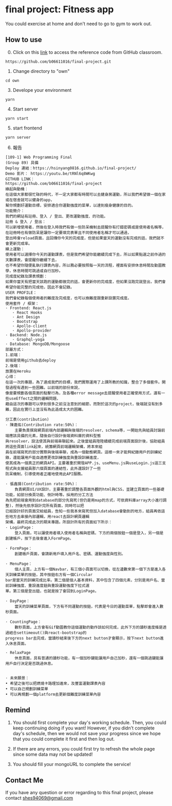 # final project: Fitness app

You could exercise at home and don't need to go to gym to work out.

## How to use

0. Click on this [link](https://github.com/b06611016/final-project.git) to access the reference code from GitHub classroom.
```
https://github.com/b06611016/final-project.git
```

1. Change directory to "own"
```
cd own
```


3. Develope your environment
```
yarn 
```

4. Start server
```
yarn start
```

5. start frontend
```
yarn server
```
6. 報告
```
[109-1] Web Programming Final
(Group 89) 具備
Deploy 連結：https://hsinyang0816.github.io/final-project/
Demo 影片： https://youtu.be/tRNl6q8WKwg
GITHUB LINK：
https://github.com/b06611016/final-project
緣起與動機：
在這個大家都很忙碌的時代，不一定大家都有時間可以去健身房運動，所以我們希望做一個在家或在宿舍就可以健身的app，
幫你規劃好運動目標，安排適合你運動強度的菜單，以達到瘦身健康的目的。
功能簡介：
我們的網站有註冊、登入 / 登出、更改運動強度、的功能。
註冊 & 登入 / 登出：
可以新增使用者，然後在登入時我們有做一些防呆機制去提醒你有打錯密碼或是使用者名稱等，
在註冊時也有做防呆是讓你一定要填完表單且不同使用者名稱才可以通過，
登出時會reload頁面，且回傳你今天的完成度，但是如果當天的運動沒有完成的話，我們就不會更新完成率。
線上運動：
使用者可以選擇你今天的運動課表，但是我們希望你能繼續完成下去，所以如果點選之前作過的天數課表，會提醒你繼續下去，
也不希望你隨便亂執行課表內容，所以務必要按照每一天的流程，裡面有安排休息時間及動圖教學，休息時間可跳過或自行加秒。
完成度紀錄及課表規劃：
如果你當天有把當天該跑的運動都做完的話，會更新你的完成度，但如果沒跑完就登出，我們會希望你能完整的完成他，因此不會記錄。
USER PROFILE：
我們會紀錄每個使用者的難度及完成度，也可以換難度跟重新設置完成度。
使用套件 / 框架：
· Frontend: React.js
   · React Hooks
   · Ant Design
   · Bootstrap
   · Apollo-client
   · Apollo-provider
· Backend: Node.js
   · Graphql-yoga
· Database: MongoDB/Mongoose
部屬方式：
1.前端：
前端是使用github去deploy
2.後端：
放置在Heroku
心得：
在這一次的專題，為了達成我們的目標，我們實際運用了上課所教的知識，整合了多個套件。開發過程有遇到一些困難。以前端的部份來說，
像是要規劃各個頁面的點擊行為，及各種error message去提醒使用者正確使用方式，還有一些useEffect之間的邏輯問題，
藉由這次的專題可以學到很多之前沒注意到的細節，而對於這次的project，後端就沒有到多難，因此在實行上並沒有為此造成太大的困難。

分工表(contribution)
· 陳嘉佑(Contribution rate:50%)：
    主要負責撰寫網頁前端內部邏輯與後端的resolver、schema等，一開始先與組員討論前端應該具備的元素，隨後自行設計後端資料庫的資料型態
與resolver，設法使其與前端串聯起來。之後當組員陸陸續續完成前端頁面設計後，協助組員將這些頁面link起來，統籌網頁前端邏輯架構，將本來組
員在前端寫死的部分實際與後端串聯，成為一個動態網頁。這樣一來才能夠紀錄用戶的訓練紀錄，還能讓用戶能自適應更改訓練強度與重設訓練進度，
使其成為一個真正的網頁API。主要著重於開發APP.js、useMenu.js與useLogin.js這三支程式與支援組員那六個頁面的連結性，此外還設計了一些
防呆機制，引導使用者正確地使用此API服務。

· 張鑫揚(Contribution rate:50%)：
    負責網頁UI/UX設計，主要著重於調整各頁面外觀的html與CSS，並建立頁面的一些基礎功能，如部分換頁功能、倒計時等。採用的分工方法
為先把前端會用到database的部分先寫死(但仍是用map的方式，可依資料庫array大小進行調整)，然後先依序設計完所有頁面，同時可以把
已經設計好的頁面交給組員，告知一些我本來寫死但加入database會動到的地方，組員再依這些地方去串接內部邏輯，用react去設計網頁邏輯
架構，最終完成此次的期末專題。所設計所有的頁面如下所示：
· LoginPage：
    登入頁面，可以讓使用者填入使用者名稱與密碼，下方的兩個按鈕一個是登入，另一個是創建帳戶，按下去後會進入FormPage。
    
· FormPage：
    創建帳戶頁面，會請新用戶填入用戶名、密碼、運動強度與性別。
    
· MenuPage：
    個人主頁，上方有一個Navbar，有三個小頁面可以切換，從左邊數來第一個下方是進入各天訓練菜單的按鈕，其中按鈕右方有一個Circular 
bar是當天的訓練完成比率。第二個是個人基本資料，其中包含了四個元素，分別是用戶名、當前訓練強度、重設進度鈕與重設運動強度下拉式選
單。第三個是登出鈕，也就是按了會回到LoginPage。

· DayPage：
    當天的訓練菜單頁面，下方有不同運動的按鈕，代表是今日的運動菜單，點擊即會進入數秒頁面。
    
· CountingPage：
    數秒頁面，上方會有Gif動圖教你這個運動的動作該如何完成，此外下方的讀秒進度條是透過結合settimeout()與react-bootstrap的
progress bar去完成，當讀秒結束後下方的next button才會顯示，按下next button進入休息頁面。

· RelaxPage
    休息頁面，具有普通的讀秒功能，有一個加秒鍵能讓用戶自己加秒，還有一個跳過鍵能讓用戶自行決定是否跳過休息。
    

· 未來願景：
• 希望之後可以把燃燒卡路理加進來，及豐富運動課表內容
• 可以自己規劃訓練菜單
• 可以再規劃一個platform去更新個難度訓練菜單內容
```
## Remind
1. You should first complete your day's working schedule. Then, you could keep continuing doing if you want! However, if you didn't complete day's schedule, then we would not save your progress since we hope that you could complete it first and then log out.

2. If there are any errors, you could first try to refresh the whole page since some data may not be updated!

3. You should fill your mongoURL to complete the service!



## Contact Me

If you have any question or error regarding to this final project, please contact shes94069@gmail.com 


